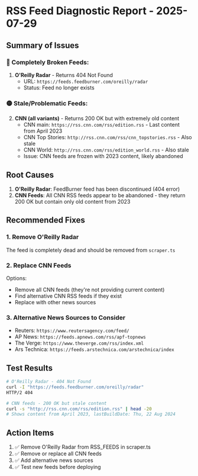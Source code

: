 # RSS Feed Diagnostic Report - 2025-07-29

## Summary of Issues

### 🔴 Completely Broken Feeds:
1. **O'Reilly Radar** - Returns 404 Not Found
   - URL: `https://feeds.feedburner.com/oreilly/radar`
   - Status: Feed no longer exists

### 🟡 Stale/Problematic Feeds:
2. **CNN (all variants)** - Returns 200 OK but with extremely old content
   - CNN main: `https://rss.cnn.com/rss/edition.rss` - Last content from April 2023
   - CNN Top Stories: `http://rss.cnn.com/rss/cnn_topstories.rss` - Also stale
   - CNN World: `http://rss.cnn.com/rss/edition_world.rss` - Also stale
   - Issue: CNN feeds are frozen with 2023 content, likely abandoned

## Root Causes

1. **O'Reilly Radar**: FeedBurner feed has been discontinued (404 error)
2. **CNN Feeds**: All CNN RSS feeds appear to be abandoned - they return 200 OK but contain only old content from 2023

## Recommended Fixes

### 1. Remove O'Reilly Radar
The feed is completely dead and should be removed from `scraper.ts`

### 2. Replace CNN Feeds
Options:
- Remove all CNN feeds (they're not providing current content)
- Find alternative CNN RSS feeds if they exist
- Replace with other news sources

### 3. Alternative News Sources to Consider
- Reuters: `https://www.reutersagency.com/feed/`
- AP News: `https://feeds.apnews.com/rss/apf-topnews`
- The Verge: `https://www.theverge.com/rss/index.xml`
- Ars Technica: `https://feeds.arstechnica.com/arstechnica/index`

## Test Results

```bash
# O'Reilly Radar - 404 Not Found
curl -I "https://feeds.feedburner.com/oreilly/radar"
HTTP/2 404 

# CNN feeds - 200 OK but stale content
curl -s "http://rss.cnn.com/rss/edition.rss" | head -20
# Shows content from April 2023, lastBuildDate: Thu, 22 Aug 2024
```

## Action Items

1. ✅ Remove O'Reilly Radar from RSS_FEEDS in scraper.ts
2. ✅ Remove or replace all CNN feeds
3. ✅ Add alternative news sources
4. ✅ Test new feeds before deploying